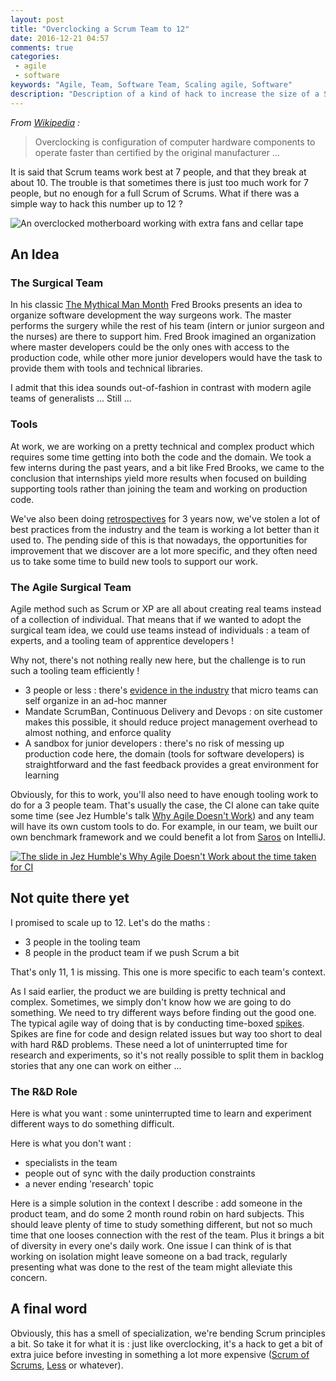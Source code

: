 ```yaml
---
layout: post
title: "Overclocking a Scrum Team to 12"
date: 2016-12-21 04:57
comments: true
categories:
 - agile
 - software
keywords: "Agile, Team, Software Team, Scaling agile, Software"
description: "Description of a kind of hack to increase the size of a Scrum team up to around 12 people"
---
```

*From [Wikipedia](https://en.wikipedia.org/wiki/Overclocking) :*
> Overclocking is configuration of computer hardware components to operate faster than certified by the original manufacturer ...

It is said that Scrum teams work best at 7 people, and that they break at about 10. The trouble is that sometimes there is just too much work for 7 people, but no enough for a full Scrum of Scrums. What if there was a simple way to hack this number up to 12 ?

![An overclocked motherboard working with extra fans and cellar tape]({{site.url}}/imgs/2016-12-21-overclocking-a-scrum-team-to-12/overclocking.jpg)

## An Idea

### The Surgical Team

In his classic [The Mythical Man Month](https://www.amazon.com/Mythical-Man-Month-Software-Engineering-Anniversary/dp/0201835959/ref=sr_1_1?tag=pbourgau-20&amp;s=books&ie=UTF8&qid=1482298579&sr=1-1&keywords=the+mythical+man+month) Fred Brooks presents an idea to organize software development the way surgeons work. The master performs the surgery while the rest of his team (intern or junior surgeon and the nurses) are there to support him. Fred Brook imagined an organization where master developers could be the only ones with access to the production code, while other more junior developers would have the task to provide them with tools and technical libraries.

I admit that this idea sounds out-of-fashion in contrast with modern agile teams of generalists ... Still ...

### Tools

At work, we are working on a pretty technical and complex product which requires some time getting into both the code and the domain. We took a few interns during the past years, and a bit like Fred Brooks, we came to the conclusion that internships yield more results when focused on building supporting tools rather than joining the team and working on production code.

We've also been doing [retrospectives](http://philippe.bourgau.net/how-we-introduced-efficient-agile-retrospectives/) for 3 years now, we've stolen a lot of best practices from the industry and the team is working a lot better than it used to. The pending side of this is that nowadays, the opportunities for improvement that we discover are a lot more specific, and they often need us to take some time to build new tools to support our work.

### The Agile Surgical Team

Agile method such as Scrum or XP are all about creating real teams instead of a collection of individual. That means that if we wanted to adopt the surgical team idea, we could use teams instead of individuals : a team of experts, and a tooling team of apprentice developers !

Why not, there's not nothing really new here, but the challenge is to run such a tooling team efficiently !

* 3 people or less : there's [evidence in the industry](http://pm.stackexchange.com/a/10075) that micro teams can self organize in an ad-hoc manner
* Mandate ScrumBan, Continuous Delivery and Devops : on site customer makes this possible, it should reduce project management overhead to almost nothing, and enforce quality
* A sandbox for junior developers : there's no risk of messing up production code here, the domain (tools for software developers) is straightforward and the fast feedback provides a great environment for learning

Obviously, for this to work, you'll also need to have enough tooling work to do for a 3 people team. That's usually the case, the CI alone can take quite some time (see Jez Humble's talk [Why Agile Doesn't Work](https://www.youtube.com/watch?v=2zYxWEZ0gYg)) and any team will have its own custom tools to do. For example, in our team, we built our own benchmark framework and we could benefit a lot from [Saros](http://www.saros-project.org/) on IntelliJ.

[![The slide in Jez Humble's Why Agile Doesn't Work about the time taken for CI]({{site.url}}/imgs/2016-12-21-overclocking-a-scrum-team-to-12/why-agile-doesnt-work.jpg)](https://www.youtube.com/watch?v=2zYxWEZ0gYg)

## Not quite there yet

I promised to scale up to 12. Let's do the maths :

* 3 people in the tooling team
* 8 people in the product team if we push Scrum a bit

That's only 11, 1 is missing. This one is more specific to each team's context.

As I said earlier, the product we are building is pretty technical and complex. Sometimes, we simply don't know how we are going to do something. We need to try different ways before finding out the good one. The typical agile way of doing that is by conducting time-boxed [spikes](http://agiledictionary.com/209/spike/). Spikes are fine for code and design related issues but way too short to deal with hard R&D problems. These need a lot of uninterrupted time for research and experiments, so it's not really possible to split them in backlog stories that any one can work on either ...

### The R&D Role

Here is what you want : some uninterrupted time to learn and experiment different ways to do something difficult.

Here is what you don't want :

* specialists in the team
* people out of sync with the daily production constraints
* a never ending 'research' topic

Here is a simple solution in the context I describe : add someone in the product team, and do some 2 month round robin on hard subjects. This should leave plenty of time to study something different, but not so much time that one looses connection with the rest of the team. Plus it brings a bit of diversity in every one's daily work. One issue I can think of is that working on isolation might leave someone on a bad track, regularly presenting what was done to the rest of the team might alleviate this concern.

## A final word

Obviously, this has a smell of specialization, we're bending Scrum principles a bit. So take it for what it is : just like overclocking, it's a hack to get a bit of extra juice before investing in something a lot more expensive ([Scrum of Scrums](https://www.agilealliance.org/glossary/scrum-of-scrums/), [Less](http://less.works/) or whatever).
